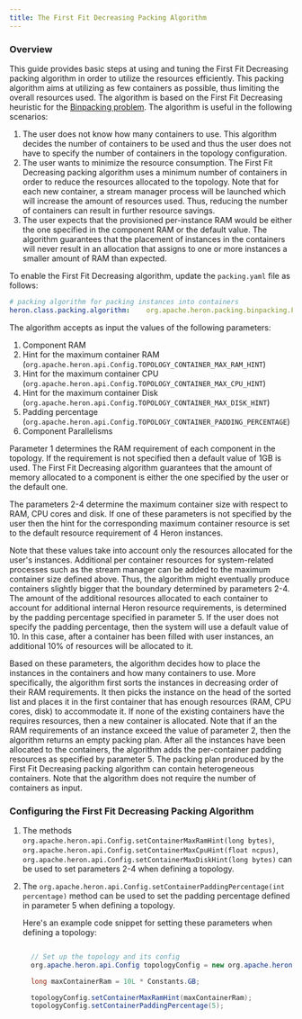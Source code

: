 ```yaml
---
title: The First Fit Decreasing Packing Algorithm
---
```


### Overview

This guide provides basic steps at using and tuning the First Fit Decreasing packing algorithm in
order to  utilize the resources efficiently. This packing algorithm aims at utilizing as few
containers as possible, thus limiting the overall resources used. The algorithm is based on the
First Fit Decreasing heuristic for the [Binpacking problem](https://en.wikipedia.org/wiki/Bin_packing_problem).
The algorithm is useful in the following scenarios:

1. The user does not know how many containers to use. This algorithm decides the number of
   containers to be used and thus the user does not have to specify the number of containers
   in the topology configuration.
2. The user wants to minimize the resource consumption. The First Fit Decreasing packing algorithm
   uses a minimum number of containers in order to reduce the resources allocated to the topology.
   Note that for each new container, a stream manager process will be launched which will increase
   the amount of resources used. Thus, reducing the number of containers can result in further
   resource savings.
3. The user expects that the provisioned per-instance RAM would be either the one specified in the
   component RAM or the default value. The algorithm guarantees that the placement of instances in
   the containers will never result in an allocation that assigns to one or more instances a smaller
   amount of RAM than expected.

To enable the First Fit Decreasing
algorithm, update the `packing.yaml` file as follows:

```yaml
# packing algorithm for packing instances into containers
heron.class.packing.algorithm:    org.apache.heron.packing.binpacking.FirstFitDecreasingPacking
```

The algorithm accepts as input the values of the following parameters:

1. Component RAM
2. Hint for the maximum container RAM
   (`org.apache.heron.api.Config.TOPOLOGY_CONTAINER_MAX_RAM_HINT`)
3. Hint for the maximum container CPU
   (`org.apache.heron.api.Config.TOPOLOGY_CONTAINER_MAX_CPU_HINT`)
4. Hint for the maximum container Disk
   (`org.apache.heron.api.Config.TOPOLOGY_CONTAINER_MAX_DISK_HINT`)
5. Padding percentage (`org.apache.heron.api.Config.TOPOLOGY_CONTAINER_PADDING_PERCENTAGE`)
6. Component Parallelisms

Parameter 1 determines the RAM requirement of each component in the topology.
If the requirement is not specified then a default value of 1GB is used. The First Fit Decreasing
algorithm guarantees that the amount of memory allocated to a component is either the one specified
by the user or the default one.

The parameters 2-4 determine the maximum container size with respect to RAM, CPU cores and disk.
If one of these parameters is not specified by the user then
the hint for the corresponding maximum container resource is set to the default resource requirement
of 4 Heron instances.

Note that these values take into account only the resources allocated for the user's instances.
Additional per container resources for system-related processes such as the stream manager can be
added to the maximum container size defined above. Thus, the algorithm might eventually produce
containers slightly bigger that the boundary determined by parameters 2-4. The amount of the
additional resources allocated to each container to account for additional internal Heron resource
requirements, is determined by the padding percentage specified in parameter 5. If the user does
not specify the padding percentage, then the system will use a default value of 10.
In this case, after a container has been filled with user instances, an additional 10% of resources
will be allocated to it.

Based on these parameters, the algorithm decides how to place the instances in the containers
and how many containers to use. More specifically, the algorithm first sorts the instances in
decreasing order of their RAM requirements. It then picks the instance on the head of the sorted
list and places it in the first container that has enough resources (RAM, CPU cores, disk) to
accommodate it. If none of the existing containers have the requires resources, then a new container
is allocated. Note that if an the RAM requirements of an instance exceed the value of
parameter 2, then the algorithm returns an empty packing plan. After all the instances have
been allocated to the containers, the algorithm adds the per-container padding resources
as specified by parameter 5. The packing plan produced by the First Fit Decreasing packing algorithm
can contain heterogeneous containers. Note that the algorithm does not require the number of
containers as input.

### Configuring the First Fit Decreasing Packing Algorithm

1. The methods `org.apache.heron.api.Config.setContainerMaxRamHint(long bytes)`,
   `org.apache.heron.api.Config.setContainerMaxCpuHint(float ncpus)`,
   `org.apache.heron.api.Config.setContainerMaxDiskHint(long bytes)`
   can be used to set parameters 2-4 when defining a topology.

2. The `org.apache.heron.api.Config.setContainerPaddingPercentage(int percentage)`
   method can be used to set the padding percentage
   defined in parameter 5 when defining a topology.

   Here's an example code snippet for setting these parameters when defining a topology:

   ```java

     // Set up the topology and its config
     org.apache.heron.api.Config topologyConfig = new org.apache.heron.api.Config();

     long maxContainerRam = 10L * Constants.GB;

     topologyConfig.setContainerMaxRamHint(maxContainerRam);
     topologyConfig.setContainerPaddingPercentage(5);
   ```
